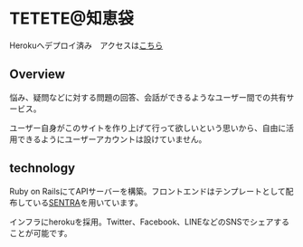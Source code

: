 # TETETE@知恵袋

Herokuへデプロイ済み　アクセスは[こちら](https://tetetearraio916-portfolio1.herokuapp.com/posts#tab2)  

## Overview

悩み、疑問などに対する問題の回答、会話ができるようなユーザー間での共有サービス。　　

ユーザー自身がこのサイトを作り上げて行って欲しいという思いから、自由に活用できるようにユーザーアカウントは設けていません。　　

## technology  

Ruby on RailsにてAPIサーバーを構築。フロントエンドはテンプレートとして配布している[SENTRA](https://templatemo.com/tm-518-sentra)を用いています。  

インフラにherokuを採用。Twitter、Facebook、LINEなどのSNSでシェアすることが可能です。



